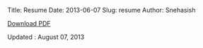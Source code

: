 Title: Resume
Date: 2013-06-07
Slug: resume
Author: Snehasish


[Download PDF](https://dl.dropboxusercontent.com/u/12195251/cv.pdf)  

Updated : August 07, 2013
